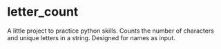 # letter_count
A little project to practice python skills. Counts the number of characters and unique letters in a string. Designed for names as input.

